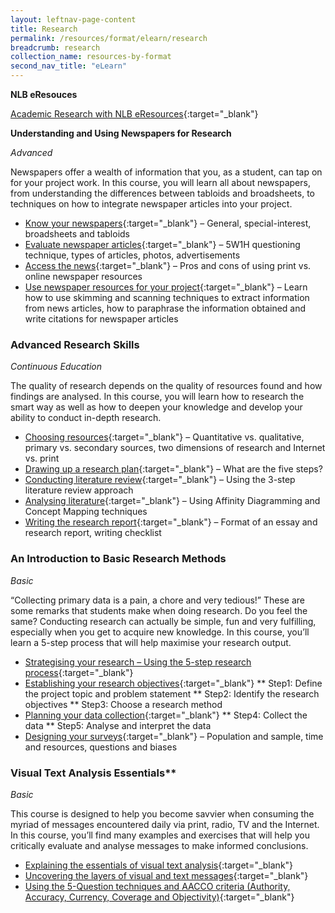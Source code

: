 ```yaml
---
layout: leftnav-page-content
title: Research
permalink: /resources/format/elearn/research
breadcrumb: research
collection_name: resources-by-format
second_nav_title: "eLearn"
---
```


**NLB eResouces**

[Academic Research with NLB eResources](https://sure.nlb.gov.sg/blog/home-based-learning/dd00001){:target="_blank"} 



**Understanding and Using Newspapers for Research**

*Advanced*

Newspapers offer a wealth of information that you, as a student, can tap on for your project work. In this course, you will learn all about newspapers, from understanding the differences between tabloids and broadsheets, to techniques on how to integrate newspaper articles into your project.

- [Know your newspapers](http://www.nlb.gov.sg/sure-elearn/SRNSEC/Module-01/Shell.html){:target="_blank"} – General, special-interest, broadsheets and tabloids
- [Evaluate newspaper articles](http://www.nlb.gov.sg/sure-elearn/SRNSEC/Module-02/Shell.html){:target="_blank"} – 5W1H questioning technique, types of articles, photos, advertisements
- [Access the news](http://www.nlb.gov.sg/sure-elearn/SRNSEC/Module-03/Shell.html){:target="_blank"} – Pros and cons of using print vs. online newspaper resources
- [Use newspaper resources for your project](http://www.nlb.gov.sg/sure-elearn/SRNSEC/Module-04/Shell.html){:target="_blank"} – Learn how to use skimming and scanning techniques to extract information from news articles, how to paraphrase the information obtained and write citations for newspaper articles

### **Advanced Research Skills**

*Continuous Education*

The quality of research depends on the quality of resources found and how findings are analysed. In this course, you will learn how to research the smart way as well as how to deepen your knowledge and develop your ability to conduct in-depth research.

- [Choosing resources](http://www.nlb.gov.sg/sure-elearn/TSR/Module-01/Shell.html){:target="_blank"} – Quantitative vs. qualitative, primary vs. secondary sources, two dimensions of research and Internet vs. print
- [Drawing up a research plan](http://www.nlb.gov.sg/sure-elearn/TSR/Module-02/Shell.html){:target="_blank"} – What are the five steps?
- [Conducting literature review](http://www.nlb.gov.sg/sure-elearn/TSR/Module-03/Shell.html){:target="_blank"} – Using the 3-step literature review approach
- [Analysing literature](http://www.nlb.gov.sg/sure-elearn/TSR/Module-04/Shell.html){:target="_blank"} – Using Affinity Diagramming and Concept Mapping techniques
- [Writing the research report](http://www.nlb.gov.sg/sure-elearn/TSR/Module-05/Shell.html){:target="_blank"} – Format of an essay and research report, writing checklist



### **An Introduction to Basic Research Methods**

*Basic*

“Collecting primary data is a pain, a chore and very tedious!” These are some remarks that students make when doing research. Do you feel the same? Conducting research can actually be simple, fun and very fulfilling, especially when you get to acquire new knowledge. In this course, you’ll learn a 5-step process that will help maximise your research output.

- [Strategising your research  – Using the 5-step research process](http://www.nlb.gov.sg/sure-elearn/SR/Module-01/Shell.html){:target="_blank"}
- [Establishing your research objectives](http://www.nlb.gov.sg/sure-elearn/SR/Module-02/Shell.html){:target="_blank"}
  ** Step1: Define the project topic and problem statement
  ** Step2: Identify the research objectives
  ** Step3: Choose a research method
- [Planning your data collection](http://www.nlb.gov.sg/sure-elearn/SR/Module-03/Shell.html){:target="_blank"}
  ** Step4: Collect the data
  ** Step5: Analyse and interpret the data
- [Designing your surveys](http://www.nlb.gov.sg/sure-elearn/SR/Module-04/Shell.html){:target="_blank"} – Population and sample, time and resources, questions and biases



### Visual Text Analysis Essentials**

*Basic*

This course is designed to help you become savvier when consuming the myriad of messages encountered daily via print, radio, TV and the Internet. In this course, you’ll find many examples and exercises that will help you critically evaluate and analyse messages to make informed conclusions.

- [Explaining the essentials of visual text analysis](http://www.nlb.gov.sg/sure-elearn/VTANE_topic1/index.html){:target="_blank"} 
- [Uncovering the layers of visual and text messages](http://www.nlb.gov.sg/sure-elearn/VTANE_topic2/index.html){:target="_blank"} 
- [Using the 5-Question techniques and AACCO criteria (Authority, Accuracy, Currency, Coverage and Objectivity)](http://www.nlb.gov.sg/sure-elearn/VTANE_topic3/index.html){:target="_blank"} 